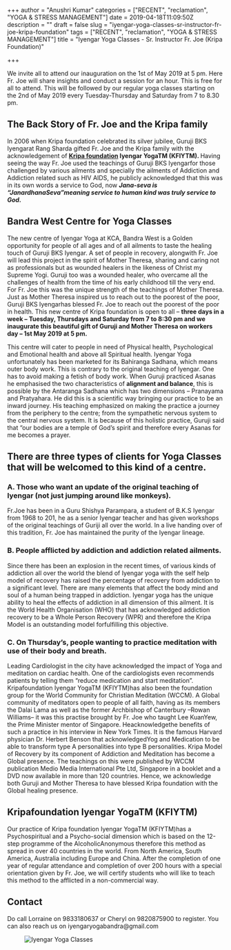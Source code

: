 +++
author = "Anushri Kumar"
categories = ["RECENT", "reclamation", "YOGA &amp; STRESS MANAGEMENT"]
date = 2019-04-18T11:09:50Z
description = ""
draft = false
slug = "iyengar-yoga-classes-sr-instructor-fr-joe-kripa-foundation"
tags = ["RECENT", "reclamation", "YOGA &amp; STRESS MANAGEMENT"]
title = "Iyengar Yoga Classes - Sr. Instructor Fr. Joe (Kripa Foundation)"

+++


<p>We invite all to attend our inauguration on the 1st of May 2019 at 5 pm. Here Fr. Joe will share insights and conduct a session for an hour. This is free for all to attend. This will be followed by our regular yoga classes starting on the 2nd of May 2019 every Tuesday-Thursday and Saturday from 7 to 8.30 pm.</p>
<h2 id="3e32f">The Back Story of Fr. Joe and the Kripa family</h2>
<p>In 2006 when Kripa foundation celebrated its silver jubilee, Guruji BKS Iyengarat Rang Sharda gifted Fr. Joe and the Kripa family with the acknowledgement of <strong><a   href="http://Kripafoundation Iyengar YogaTM (KFIYTM)">Kripa foundation</a> Iyengar YogaTM (KFIYTM). </strong>Having seeing the way Fr. Joe used the teachings of Guruji BKS Iyengarfor those challenged by various ailments and specially the ailments of Addiction and Addiction related such as HIV AIDS, he publicly acknowledged that this was in its own words a service to God, now <strong><em>Jana-seva is “JanardhanaSeva”meaning service to human kind was truly service to God.  </em></strong></p>
<h2 id="co8qb">Bandra West Centre for Yoga Classes</h2>
<p>The new centre of Iyengar Yoga at KCA, Bandra West is a Golden opportunity for people of all ages and of all ailments to taste the healing touch of Guruji BKS Iyengar.  A set of people in recovery, alongwith Fr. Joe will lead this project in the spirit of Mother Theresa, sharing and caring not as professionals but as wounded healers in the likeness of Christ my Supreme Yogi.  Guruji too was a wounded healer, who overcame all the challenges of health from the time of his early childhood till the very end.  For Fr. Joe this was the unique strength of the teachings of Mother Theresa.  Just as Mother Theresa inspired us to reach out to the poorest of the poor, Guruji BKS Iyengarhas blessed Fr. Joe to reach out the poorest of the poor in health.  This new centre of Kripa foundation is open to all – <strong>three days in a week – Tuesday, Thursdays and Saturday from 7 to 8:30 pm and we inaugurate this beautiful gift of Guruji and Mother Theresa on workers day – 1st May 2019 at 5 pm.</strong></p>
<p>This centre will cater to people in need of Physical health, Psychological and Emotional health and above all Spiritual health.  Iyengar Yoga unfortunately has been marketed for its Bahiranga Sadhana, which means outer body work.  This is contrary to the original teaching of Iyengar.  One has to avoid making a fetish of body work. When Guruji practiced Asanas he emphasised the two characteristics of <strong>alignment and balance</strong>, this is possible by the Antaranga Sadhana which has two dimensions &#8211; Pranayama and Pratyahara. He did this is a scientific way bringing our practice to be an inward journey.  His teaching emphasized on making the practice a journey from the periphery to the centre; from the sympathetic nervous system to the central nervous system. It is because of this holistic practice, Guruji said that “our bodies are a temple of God’s spirit and therefore every Asanas for me becomes a prayer.</p>
<h2 id="1kveq">There are three types of clients for <strong>Yoga Classes</strong> that will be welcomed to this kind of a centre.</h2>
<h3 id="afmnf">A. Those who want an update of the original teaching of Iyengar (not just jumping around like monkeys).</h3>
<p>Fr.Joe has been in a Guru Shishya Parampara, a student of B.K.S Iyengar from 1968 to 201, he as a senior Iyengar teacher and has given workshops of the original teachings of Guriji all over the world.  In a live handing over of this tradition, Fr. Joe has maintained the purity of the Iyengar lineage. </p>
<h3 id="c6e34">B. People afflicted by addiction and addiction related ailments.</h3>
<p>Since there has been an explosion in the recent times, of various kinds of addiction all over the world the blend of Iyengar yoga with the self help model of recovery has raised the percentage of recovery from addiction to a significant level.  There are many elements that affect the body mind and soul of a human being trapped in addiction.  Iyengar yoga has the unique ability to heal the effects of addiction in all dimension of this ailment.  It is the World Health Organisation (WHO) that has acknowledged addiction recovery to be a Whole Person Recovery (WPR) and therefore the Kripa Model is an outstanding model forfulfilling this objective.</p>
<h3 id="e308">C. On Thursday’s, people wanting to practice meditation with use of their body and breath.</h3>
<p>Leading Cardiologist in the city have acknowledged the impact of Yoga and meditation on cardiac health.  One of the cardiologists even recommends patients by telling them “reduce medication and start meditation”. Kripafoundation Iyengar YogaTM (KFIYTM)has also been the foundation group for the World Community for Christian Meditation (WCCM).  A Global community of meditators open to people of all faith, having as its members the Dalai Lama as well as the former Archbishop of Canterbury –Rowan Williams– it was this practise brought by Fr. Joe who taught Lee KuanYew, the Prime Minister mentor of Singapore. Heacknowledgethe benefits of such a practice in his interview in New York Times.  It is the famous Harvard physician Dr. Herbert Benson that acknowledgedYog and Medication to be able to transform type A personalities into type B personalities. Kripa Model of Recovery by its component of Addiction and Meditation has become a Global presence.  The teachings on this were published by WCCM publication Medio Media International Pte Ltd, Singapore in a booklet and a DVD now available in more than 120 countries. Hence, we acknowledge both Guruji and Mother Theresa to have blessed Kripa foundation with the Global healing presence. </p>
<h2 id="73jqs">Kripafoundation Iyengar YogaTM (KFIYTM)</h2>
<p>Our practice of Kripa foundation Iyengar YogaTM (KFIYTM)has a Psychospiritual and a Psycho-social dimension which is based on the 12-step programme of the AlcoholicAnonymous therefore this method as spread in over 40 countries in the world.  From North America, South America, Australia including Europe and China.  After the completion of one year of regular attendance and completion of over 200 hours with a special orientation given by Fr. Joe, we will certify students who will like to teach this method to the afflicted in a non-commercial way.</p>
<h2 id="99fhi">Contact</h2>
<p>Do call Lorraine on 9833180637 or Cheryl on 9820875900 to register. You can also reach us on iyengaryogabandra@gmail.com</p>
<figure class="image regular"><picture style=""><source srcset="https://images.storychief.com/account_4266/WhatsAppImage2019-04-17at10_06_59PM_acb65e66d7f521c1bd26ad4816dec0d5_800.jpeg 1x" media="(max-width: 768px)" /><source srcset="https://images.storychief.com/account_4266/WhatsAppImage2019-04-17at10_06_59PM_acb65e66d7f521c1bd26ad4816dec0d5_800.jpeg 1x" media="(min-width: 769px)" /><img style="" alt="Iyengar Yoga Classes" src="https://i0.wp.com/images.storychief.com/account_4266/WhatsAppImage2019-04-17at10_06_59PM_acb65e66d7f521c1bd26ad4816dec0d5_800.jpeg?w=850&#038;ssl=1" data-recalc-dims="1" /></picture></figure>
<p><!-- strchf script --><script>        if(window.strchfSettings === undefined) window.strchfSettings = {};    window.strchfSettings.stats = {url: "https://urban-wiz.storychief.io/iyengar-yoga-classes-sr-instructor-fr-joe-kripa-foundation?id=1920487774&type=2",title: "Iyengar Yoga Classes - Sr. Instructor Fr. Joe (Kripa Foundation)",id: "5898643e-cb57-4197-adf1-22d855b8bf1d"};            (function(d, s, id) {      var js, sjs = d.getElementsByTagName(s)[0];      if (d.getElementById(id)) {window.strchf.update(); return;}      js = d.createElement(s); js.id = id;      js.src = "https://d37oebn0w9ir6a.cloudfront.net/scripts/v0/strchf.js";      js.async = true;      sjs.parentNode.insertBefore(js, sjs);    }(document, 'script', 'storychief-jssdk'))    </script><!-- End strchf script --></p>



